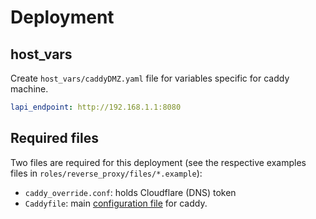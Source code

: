 # Deployment

## host_vars

Create `host_vars/caddyDMZ.yaml` file for variables specific for
caddy machine.

```yaml
lapi_endpoint: http://192.168.1.1:8080
```

## Required files

Two files are required for this deployment (see the respective examples
files in `roles/reverse_proxy/files/*.example`):

- `caddy_override.conf`: holds Cloudflare (DNS) token
- `Caddyfile`: main [configuration
  file](https://caddyserver.com/docs/caddyfile) for caddy.
